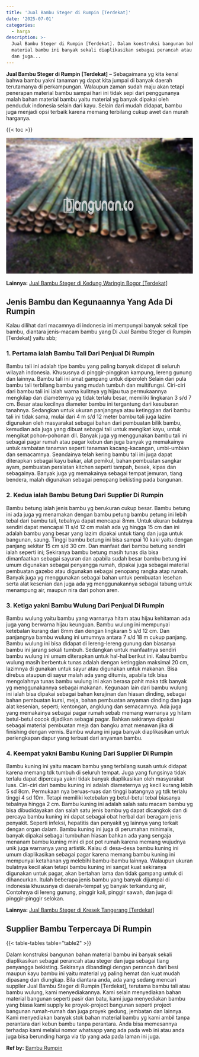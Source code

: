 ```yaml
---
title: 'Jual Bambu Steger di Rumpin [Terdekat]'
date: '2025-07-01'
categories:
  - harga
description: >-
  Jual Bambu Steger di Rumpin [Terdekat]. Dalam konstruksi bangunan bahan
  material bambu ini banyak sekali diaplikasikan sebagai perancah atau steger
  dan juga...
---
```


**Jual Bambu Steger di Rumpin \[Terdekat\]** – Sebagaimana yg kita kenal bahwa bambu yakni tanaman yg dapat kita jumpai di banyak daerah terutamanya di perkampungan. Walaupun zaman sudah maju akan tetapi penerapan material bambu sampai hari ini tidak sepi dari penggunanya malah bahan material bambu yaitu material yg banyak dipakai oleh penduduk indonesia selain dari kayu. Selain dari mudah didapat, bambu juga menjadi opsi terbaik karena memang terbilang cukup awet dan murah harganya.

{{< toc >}}

![Jual Bambu Steger di Rumpin [Terdekat]](/images/jual-bambu-tali-29.png)

**Lainnya:** [Jual Bambu Steger di Kedung Waringin Bogor \[Terdekat\]](https://bambu.bangunan.co/jual-bambu-steger-di-kedung-waringin-bogor-terdekat/)

## Jenis Bambu dan Kegunaannya Yang Ada Di Rumpin

Kalau dilihat dari macamnya di indonesia ini mempunyai banyak sekali tipe bambu, diantara jenis-macam bambu yang Di Jual Bambu Steger di Rumpin \[Terdekat\] yaitu sbb;

### 1\. Pertama ialah Bambu Tali Dari Penjual Di Rumpin

Bambu tali ini adalah tipe bambu yang paling banyak didapat di seluruh wilayah indonesia. Khususnya di pinggir-pinggiran kampung, lereng gunung dan lainnya. Bambu tali ini amat gampang untuk diperoleh Selain dari pula bambu tali terbilang bambu yang mudah tumbuh dan multifungsi. Ciri-ciri dari bambu tali ini ialah warna kulitnya yg hijau tua permukaannya mengkilap dan diameternya yg tidak terlalu besar, memiliki lingkaran 3 s/d 7 cm. Besar atau kecilnya diameter bambu ini tergantung dari kesuburan tanahnya. Sedangkan untuk ukuran panjangnya atau ketinggian dari bambu tali ini tidak sama, mulai dari 4 m s/d 12 meter bambu tali juga lazim digunakan oleh masyarakat sebagai bahan dari pembuatan bilik bambu, kemudian ada juga yang dibuat sebagai tali untuk mengikat kayu, untuk mengikat pohon-pohonan dll. Banyak juga yg menggunakan bambu tali ini sebagai pagar rumah atau pagar kebun dan juga banyak yg memakainya untuk rambatan tanaman seperti tanaman kacang-kacangan, umbi-umbian dan semacamnya. Seandainya telah kering bambu tali ini juga dapat diterapkan sebagai kayu bakar, alat pemikul, bahan pembuatan sangkar ayam, pembuatan peralatan kitchen seperti tampah, besek, kipas dan sebagainya. Banyak juga yg memakainya sebagai tempat jemuran, tiang bendera, malah digunakan sebagai penopang bekisting pada bangunan.

### 2\. Kedua ialah Bambu Betung Dari Supplier Di Rumpin

Bambu betung ialah jenis bambu yg berukuran cukup besar. Bambu betung ini ada juga yg menamakan dengan bambu petung bambu petung ini lebih tebal dari bambu tali, tebalnya dapat mencapai 8mm. Untuk ukuran bulatnya sendiri dapat mencapai 11 s/d 12 cm malah ada yg hingga 15 cm dan ini adalah bambu yang besar yang lazim dipakai untuk tiang dan juga untuk bangunan, saung. Tinggi bambu betung ini bisa sampai 10 kaki yaitu dengan panjang sekitar 15 cm s/d 30 cm. Dan manfaat dari bambu betung sendiri ialah seperti ini; Sekiranya bambu betung masih tunas dia bisa dimanfaatkan sebagai sayuran dan apabila sudah besar bambu betung ini umum digunakan sebagai penyangga rumah, dipakai juga sebagai material pembuatan gazebo atau digunakan sebagai penopang rangka atap rumah. Banyak juga yg menggunakan sebagai bahan untuk pembuatan lesehan serta alat kesenian dan juga ada yg menggunakannya sebagai tabung untuk menampung air, maupun nira dari pohon aren.

### 3\. Ketiga yakni Bambu Wulung Dari Penjual Di Rumpin

Bambu wulung yaitu bambu yang warnanya hitam atau hijau kehitaman ada juga yang berwarna hijau keunguan. Bambu wulung ini mempunyai ketebalan kurang dari 8mm dan dengan lingkaran 5 s/d 12 cm. Dan panjangnya bambu wulung ini umumnya antara 7 s/d 18 m cukup panjang. Bambu wulung ini bisa didapat di lereng-lereng gunung dan biasanya bambu ini jarang sekali tumbuh. Sedangkan untuk manfaatnya sendiri bambu wulung ini umum diterapkan untuk hal-hal berikut ini. Kalau bambu wulung masih berbentuk tunas adalah dengan ketinggian maksimal 20 cm, lazimnya di gunakan untuk sayur atau digunakan untuk makanan. Bisa direbus ataupun di sayur malah ada yang ditumis, apabila tdk bisa mengolahnya tunas bambu wulung ini akan berasa pahit maka tdk banyak yg menggunakannya sebagai makanan. Kegunaan lain dari bambu wulung ini ialah bisa dipakai sebagai bahan kerajinan dan hiasan dinding, sebagai bahan pembuatan kursi, meja, bahan pembuatan anyaman dinding dan juga alat kesenian, seperti; kentongan, angklung dan semacamnya. Ada juga yang memakainya sebagai pagar rumah sebab memang warnanya yg hitam betul-betul cocok dijadikan sebagai pagar. Bahkan sekiranya dipakai sebagai material pembuatan meja dan bangku amat menawan jika di finishing dengan vernis. Bambu wulung ini juga banyak diaplikasikan untuk perlengkapan dapur yang terbuat dari anyaman bambu.

### 4\. Keempat yakni Bambu Kuning Dari Supplier Di Rumpin

Bambu kuning ini yaitu macam bambu yang terbilang susah untuk didapat karena memang tdk tumbuh di seluruh tempat. Juga yang fungsinya tidak terlalu dapat dipercaya yakni tidak banyak diaplikasikan oleh masyarakat luas. Ciri-ciri dari bambu kuning ini adalah diameternya yg kecil kurang lebih 5 sd 8cm. Permukaan nya beruas-ruas dan tinggi batangnya yg tdk terlalu tinggi 4 sd 10m. Tetapi memiliki ketebalan yg betul-betul tebal biasanya tebalnya hingga 2 cm. Bambu kuning ini adalah salah satu macam bambu yg bisa dibudidayakan dan salah satu jenis bambu yg dapat dicangkok dan di percaya bambu kuning ini dapat sebagai obat herbal dari beragam jenis penyakit. Seperti infeksi, hepatitis dan penyakit yg lainnya yang terkait dengan organ dalam. Bambu kuning ini juga di perumahan minimalis, banyak dipakai sebagai tumbuhan hiasan bahkan ada yang sengaja menanam bambu kuning mini di pot pot rumah karena memang wujudnya unik juga warnanya yang artistik. Kalau di desa-desa bambu kuning ini umum diaplikasikan sebagai pagar karena memang bambu kuning ini mempunyai ketahanan yg melebihi bambu-bambu lainnya. Walaupun ukuran bulatnya kecil akan tetapi bambu kuning ini sangat kuat sekiranya digunakan untuk pagar, akan bertahan lama dan tidak gampang untuk di dihancurkan. Itulah beberapa jenis bambu yang banyak dijumpai di indonesia khususnya di daerah-tempat yg banyak terkandung air, Contohnya di lereng gunung, pinggir kali, pinggir sawah, dan juga di pinggir-pinggir selokan.

**Lainnya:** [Jual Bambu Steger di Kresek Tangerang \[Terdekat\]](https://bambu.bangunan.co/jual-bambu-steger-di-kresek-tangerang-terdekat/)

## Supplier Bambu Terpercaya Di Rumpin

{{< table-tables table="table2" >}}

Dalam konstruksi bangunan bahan material bambu ini banyak sekali diaplikasikan sebagai perancah atau steger dan juga sebagai tiang penyangga bekisting. Sekiranya dibandingi dengan perancah dari besi maupun kayu bambu ini yaitu material yg paling hemat dan kuat mudah dipasang dan diungkap. Bila diantara anda, ada yang sedang mencari supplier Jual Bambu Steger di Rumpin \[Terdekat\], terutama bambu tali atau bambu wulung, kami menyediakannya. Kami selain menyediakan bahan material bangunan seperti pasir dan batu, kami juga menyediakan bambu yang biasa kami supply ke proyek-project bangunan seperti project bangunan rumah-rumah dan juga proyek gedung, jembatan dan lainnya. Kami menyediakan banyak stok bahan material bambu yg kami ambil tanpa perantara dari kebun bambu tanpa perantara. Anda bisa memesannya terhadap kami melalui nomor whatsapp yang ada pada web ini atau anda juga bisa berunding harga via tlp yang ada pada laman ini juga.

**Ref by:** [Bambu Rumpin](https://id.wikipedia.org/wiki/Bambu)
